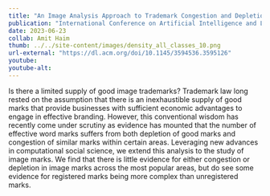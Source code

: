 ```yaml
---
title: "An Image Analysis Approach to Trademark Congestion and Depletion"
publication: "International Conference on Artificial Intelligence and Law - 2023"
date: 2023-06-23
collab: Amit Haim
thumb: ../../site-content/images/density_all_classes_10.png
url-external: "https://dl.acm.org/doi/10.1145/3594536.3595126"
youtube: 
youtube-alt: 
---
```



Is there a limited supply of good image trademarks? Trademark law long rested on the assumption that there is an inexhaustible supply of good marks that provide businesses with sufficient economic advantages to engage in effective branding. However, this conventional wisdom has recently come under scrutiny as evidence has mounted that the number of effective word marks suffers from both depletion of good marks and congestion of similar marks within certain areas. Leveraging new advances in computational social science, we extend this analysis to the study of image marks. We find that there is little evidence for either congestion or depletion in image marks across the most popular areas, but do see some evidence for registered marks being more complex than unregistered marks.